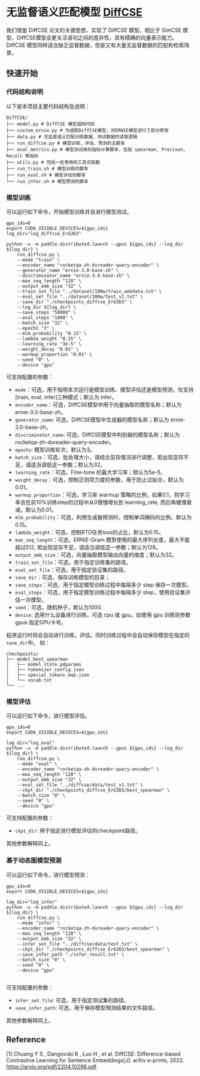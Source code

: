 # 无监督语义匹配模型 [DiffCSE](https://arxiv.org/pdf/2204.10298.pdf)

我们借鉴 DiffCSE 论文的关键思想，实现了 DiffCSE 模型。相比于 SimCSE 模型，DiffCSE模型会更关注语句之间的差异性，具有精确的向量表示能力。DiffCSE 模型同样适合缺乏监督数据，但是又有大量无监督数据的匹配和检索场景。

## 快速开始
### 代码结构说明

以下是本项目主要代码结构及说明：

```
DiffCSE/
├── model.py # DiffCSE 模型组网代码
├── custom_ernie.py # 为适配DiffCSE模型，对ERNIE模型进行了部分修改
├── data.py # 无监督语义匹配训练数据、测试数据的读取逻辑
├── run_diffcse.py # 模型训练、评估、预测的主脚本
├── eval_metrics.py # 模型测试用的指标计算脚本，包括 spearman, Precison, Recall 等指标
├── utils.py # 包括一些常用的工具式函数
├── run_train.sh # 模型训练的脚本
├── run_eval.sh # 模型评估的脚本
└── run_infer.sh # 模型预测的脚本
```

### 模型训练
可以运行如下命令，开始模型训练并且进行模型测试。

```shell
gpu_ids=0
export CUDA_VISIBLE_DEVICES=${gpu_ids}
log_dir="log_diffcse_ErG3D3"

python -u -m paddle.distributed.launch --gpus ${gpu_ids} --log_dir ${log_dir} \
    run_diffcse.py \
    --mode "train" \
    --encoder_name "rocketqa-zh-dureader-query-encoder" \
    --generator_name "ernie-3.0-base-zh" \
    --discriminator_name "ernie-3.0-base-zh" \
    --max_seq_length "128" \
    --output_emb_size "32" \
    --train_set_file "../dataset/100w/train_webdata.txt" \
    --eval_set_file "../dataset/100w/test_v1.txt" \
    --save_dir "./checkpoints_diffcse_ErG3D3" \
    --log_dir ${log_dir} \
    --save_steps "50000" \
    --eval_steps "1000" \
    --batch_size "32" \
    --epochs "3" \
    --mlm_probability "0.15" \
    --lambda_weight "0.15" \
    --learning_rate "3e-5" \
    --weight_decay "0.01" \
    --warmup_proportion "0.01" \
    --seed "0" \
    --device "gpu"
```

可支持配置的参数：
* `mode`：可选，用于指明本次运行是模型训练、模型评估还是模型预测，仅支持[train, eval, infer]三种模式；默认为 infer。
* `encoder_name`：可选，DiffCSE模型中用于向量抽取的模型名称；默认为 ernie-3.0-base-zh。
* `generator_name`: 可选，DiffCSE模型中生成器的模型名称；默认为 ernie-3.0-base-zh。
* `discriminator_name`: 可选，DiffCSE模型中判别器的模型名称；默认为 rocketqa-zh-dureader-query-encoder。
* `epochs`: 模型训练轮次，默认为3。
* `batch_size`：可选，批处理大小，请结合显存情况进行调整，若出现显存不足，请适当调低这一参数；默认为32。
* `learning_rate`：可选，Fine-tune 的最大学习率；默认为5e-5。
* `weight_decay`：可选，控制正则项力度的参数，用于防止过拟合，默认为0.01。
* `warmup_proportion`：可选，学习率 warmup 策略的比例，如果0.1，则学习率会在前10%训练step的过程中从0慢慢增长到 learning_rate, 而后再缓慢衰减，默认为0.01。
* `mlm_probability`：可选，利用生成器预测时，控制单词掩码的比例，默认为0.15。
* `lambda_weight`：可选，控制RTD任务loss的占比，默认为0.15。
* `max_seq_length`：可选，ERNIE-Gram 模型使用的最大序列长度，最大不能超过512, 若出现显存不足，请适当调低这一参数；默认为128。
* `output_emb_size`：可选，向量抽取模型输出向量的维度；默认为32。
* `train_set_file`：可选，用于指定训练集的路径。
* `eval_set_file`：可选，用于指定验证集的路径。
* `save_dir`：可选，保存训练模型的目录；
* `save_steps`：可选，用于指定模型训练过程中每隔多少 step 保存一次模型。
* `eval_steps`：可选，用于指定模型训练过程中每隔多少 step，使用验证集评估一次模型。
* `seed`：可选，随机种子，默认为1000.
* `device`: 选用什么设备进行训练，可选 cpu 或 gpu。如使用 gpu 训练则参数 gpus 指定GPU卡号。

程序运行时将会自动进行训练，评估。同时训练过程中会自动保存模型在指定的`save_dir`中。
如：
```text
checkpoints/
├── model_best_spearman
│   ├── model_state.pdparams
│   ├── tokenizer_config.json
│   ├── special_tokens_map.json
│   └── vocab.txt
└── ...
```

### 模型评估
可以运行如下命令，进行模型评估。

```shell
gpu_ids=0
export CUDA_VISIBLE_DEVICES=${gpu_ids}

log_dir="log_eval"
python -u -m paddle.distributed.launch --gpus ${gpu_ids} --log_dir ${log_dir} \
    run_diffcse.py \
    --mode "eval" \
    --encoder_name "rocketqa-zh-dureader-query-encoder" \
    --max_seq_length "128" \
    --output_emb_size "32" \
    --eval_set_file "../diffcse/data/test_v1.txt" \
    --ckpt_dir "./checkpoints_diffcse_ErG3D3/best_spearman" \
    --batch_size "8" \
    --seed "0" \
    --device "gpu"

```
可支持配置的参数：
* `ckpt_dir`: 用于指定进行模型评估的checkpoint路径。

其他参数解释同上。

### 基于动态图模型预测

可以运行如下命令，进行模型预测：
```shell
gpu_ids=0
export CUDA_VISIBLE_DEVICES=${gpu_ids}

log_dir="log_infer"
python -u -m paddle.distributed.launch --gpus ${gpu_ids} --log_dir ${log_dir} \
    run_diffcse.py \
    --mode "infer" \
    --encoder_name "rocketqa-zh-dureader-query-encoder" \
    --max_seq_length "128" \
    --output_emb_size "32" \
    --infer_set_file "../diffcse/data/test.txt" \
    --ckpt_dir "./checkpoints_diffcse_ErG3D3/best_spearman" \
    --save_infer_path "./infer_result.txt" \
    --batch_size "8" \
    --seed "0" \
    --device "gpu"


```

可支持配置的参数：
* `infer_set_file`: 可选，用于指定测试集的路径。
* `save_infer_path`: 可选，用于保存模型预测结果的文件路径。

其他参数解释同上。


## Reference
[1] Chuang Y S ,  Dangovski R ,  Luo H , et al. DiffCSE: Difference-based Contrastive Learning for Sentence Embeddings[J]. arXiv e-prints, 2022. https://arxiv.org/pdf/2204.10298.pdf.
